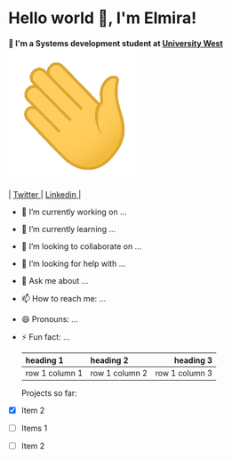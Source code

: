 # Hello world 👋, I'm Elmira!
#### 👋 I'm a Systems development student at [University West](https://www.hv.se/en/)  ![](hi.gif)

 | [Twitter ](https://twitter.com/elmiracodes)| [ Linkedin ](https://www.linkedin.com/in/elmirabirank/) |  

    
  
- 🔭 I’m currently working on ...
- 🌱 I’m currently learning ...
- 👯 I’m looking to collaborate on ...
- 🤔 I’m looking for help with ...
- 💬 Ask me about ...
- 📫 How to reach me: ...
- 😄 Pronouns: ...
- ⚡ Fun fact: ...
  
  | heading 1| heading 2 | heading 3 |
  | :--- | :--- | ---:|
  | row 1 column 1 | row 1 column 2 | row 1 column 3|
  Projects so far:
 -  [x] Item 2
  - [ ] Items 1
  - [ ] Item 2
 
